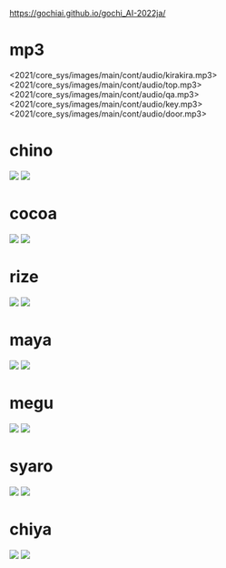 <https://gochiai.github.io/gochi_AI-2022ja/>
# mp3
<2021/core_sys/images/main/cont/audio/kirakira.mp3>
<2021/core_sys/images/main/cont/audio/top.mp3>
<2021/core_sys/images/main/cont/audio/qa.mp3>
<2021/core_sys/images/main/cont/audio/key.mp3>
<2021/core_sys/images/main/cont/audio/door.mp3>
# chino
![](2021/core_sys/images/main/cont/char/chino.png)
![](2021/core_sys/images/main/cont/download/gochiusa_aprilfool2021_chino.png)
# cocoa
![](2021/core_sys/images/main/cont/char/cocoa.png)
![](2021/core_sys/images/main/cont/download/gochiusa_aprilfool2021_cocoa.png)
# rize
![](2021/core_sys/images/main/cont/char/rize.png)
![](2021/core_sys/images/main/cont/download/gochiusa_aprilfool2021_rize.png)
# maya
![](2021/core_sys/images/main/cont/char/maya.png)
![](2021/core_sys/images/main/cont/download/gochiusa_aprilfool2021_maya.png)
# megu
![](2021/core_sys/images/main/cont/char/megu.png)
![](2021/core_sys/images/main/cont/download/gochiusa_aprilfool2021_megu.png)
# syaro
![](2021/core_sys/images/main/cont/char/syaro.png)
![](2021/core_sys/images/main/cont/download/gochiusa_aprilfool2021_syaro.png)
# chiya
![](2021/core_sys/images/main/cont/char/chiya.png)
![](2021/core_sys/images/main/cont/download/gochiusa_aprilfool2021_chiya.png)
